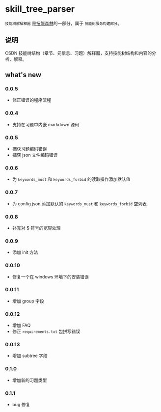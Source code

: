 # skill_tree_parser

`技能树解解释器` 是[技能森林](https://gitcode.net/csdn/skill_tree)的一部分，属于 `技能树服务构建部分`。

## 说明

CSDN 技能树结构（章节、元信息、习题）解释器，支持技能树结构和内容的分析、解释。

## what's new

### 0.0.5

- 修正错误的程序流程

### 0.0.4

- 支持在习题中内嵌 markdown 源码

### 0.0.5

- 捕获习题编码错误
- 捕获 json 文件编码错误

### 0.0.6

- 为 `keywords_must` 和 `keywords_forbid` 的读取操作添加默认值

### 0.0.7

- 为 config.json 添加默认的 `keywords_must` 和 `keywords_forbid` 空列表

### 0.0.8

- 补充对 $ 符号的宽容处理

### 0.0.9

- 添加 init 方法

### 0.0.10

- 修复一个在 windows 环境下的安装错误

### 0.0.11

- 增加 group 字段

### 0.0.12

- 增加 FAQ
- 修正 `requirements.txt` 包拼写错误

### 0.0.13

- 增加 subtree 字段

### 0.1.0

- 增加新的习题类型

### 0.1.1

- bug 修复